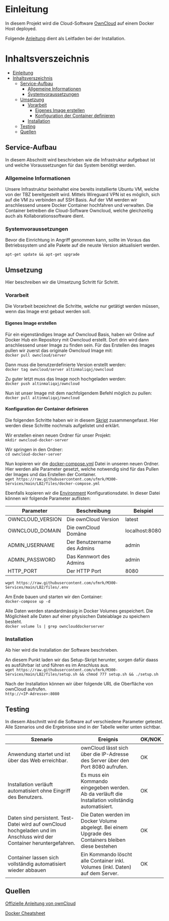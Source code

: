 # Einleitung
In diesem Projekt wird die Cloud-Software [OwnCloud](https://owncloud.com/) auf einem Docker Host deployed.

Folgende [Anleitung](https://doc.owncloud.com/server/next/admin_manual/installation/docker/#docker-compose) dient als Leitfaden bei der Installation.

# Inhaltsverszeichnis
- [Einleitung](#einleitung)
- [Inhaltsverszeichnis](#inhaltsverszeichnis)
  - [Service-Aufbau](#service-aufbau)
    - [Allgemeine Informationen](#allgemeine-informationen)
    - [Systemvoraussetzungen](#systemvoraussetzungen)
  - [Umsetzung](#umsetzung)
    - [Vorarbeit](#vorarbeit)
      - [Eigenes Image erstellen](#eigenes-image-erstellen)
      - [Konfiguration der Container definieren](#konfiguration-der-container-definieren)
    - [Installation](#installation)
  - [Testing](#testing)
  - [Quellen](#quellen)

## Service-Aufbau
In diesem Abschnitt wird beschrieben wie die Infrastruktur aufgebaut ist und welche Voraussetzungen für das System benötigt werden.

### Allgemeine Informationen
Unsere Infrastruktur beinhaltet eine bereits installierte Ubuntu VM, welche von der TBZ bereitgestellt wird. Mittels Wireguard VPN ist es möglich, sich auf die VM zu verbinden auf SSH Basis. Auf der VM werden wir anschliessend unsere Docker Container hochfahren und verwalten. Die Container betreiben die Cloud-Software Owncloud, welche gleichzeitig auch als Kollaborationssoftware dient.

### Systemvoraussetzungen
Bevor die Einrichtung in Angriff genommen kann, sollte im Voraus das Betriebssystem und alle Pakete auf die neuste Version aktualisiert werden.

`apt-get update && apt-get upgrade`

## Umsetzung
Hier beschreiben wir die Umsetzung Schritt für Schritt.

### Vorarbeit
Die Vorarbeit bezeichnet die Schritte, welche nur getätigt werden müssen, wenn das Image erst gebaut werden soll.

#### Eigenes Image erstellen
Für ein eigenständiges Image auf Owncloud Basis, haben wir Online auf Docker Hub ein Repository mit Owncloud erstellt. Dort drin wird dann anschliessend unser Image zu finden sein. Für das Erstellen des Images pullen wir zuerst das originale Owncloud Image mit:<br>
`docker pull owncloud/server`

Dann muss die benutzerdefinierte Version erstellt werden:<br>
`docker tag owncloud/server altinmaliqaj/owncloud`

Zu guter letzt muss das Image noch hochgeladen werden:<br>
`docker push altinmaliqaj/owncloud`

Nun ist unser Image mit dem nachfolgendem Befehl möglich zu pullen:<br>
`docker pull altinmaliqaj/owncloud`

#### Konfiguration der Container definieren
Die folgenden Schritte haben wir in diesem [Skript](/LB2/files/setup.sh) zusammengefasst. Hier werden diese Schritte nochmals aufgelistet und erklärt.

Wir erstellen einen neuen Ordner für unser Projekt:<br>
`mkdir owncloud-docker-server`

Wir springen in den Ordner:<br>
`cd owncloud-docker-server`

Nun kopieren wir die [docker-compose.yml](/LB2/files/docker-compose.yml) Datei in unseren neuen Ordner. Hier werden alle Parameter gesetzt, welche notwendig sind für das Pullen der Images und das Erstellen der Container.<br>
`wget https://raw.githubusercontent.com/ufmrk/M300-Services/main/LB2/files/docker-compose.yml`

Ebenfalls kopieren wir die [Environment](/LB2/files/.env) Konfigurationsdatei. In dieser Datei können wir folgende Parameter auflisten:

| Parameter | Beschreibung | Beispiel |
| --------- | ------------ | -------- |
| OWNCLOUD_VERSION | Die ownCloud Version | latest |
| OWNCLOUD_DOMAIN | Die ownCloud Domäne | localhost:8080 |
| ADMIN_USERNAME | Der Benutzername des Admins | admin |
| ADMIN_PASSWORD | Das Kennwort des Admins | admin |
| HTTP_PORT | Der HTTP Port | 8080 |

`wget https://raw.githubusercontent.com/ufmrk/M300-Services/main/LB2/files/.env`

Am Ende bauen und starten wir den Container:<br>
`docker-compose up -d`

Alle Daten werden standardmässig in Docker Volumes gespeichert. Die Möglichkeit alle Daten auf einer physischen Dateiablage zu speichern besteht.<br>
`docker volume ls | grep ownclouddockerserver`


### Installation
Ab hier wird die Installation der Software beschrieben.

An diesem Punkt laden wir das Setup-Skript herunter, sorgen dafür daass es ausführbar ist und führen es im Anschluss aus.<br>
`wget https://raw.githubusercontent.com/ufmrk/M300-Services/main/LB2/files/setup.sh && chmod 777 setup.sh && ./setup.sh`

Nach der Installation können wir über folgende URL die Oberfläche von ownCloud aufrufen.<br>
`http://<IP-Adresse>:8080`

## Testing
In diesem Abschnitt wird die Software auf verschiedene Parameter getestet. Alle Szenarios und die Ergebnisse sind in der Tabelle weiter unten sichtbar.

| Szenario | Ereignis | OK/NOK |
| --------- | ------------ | -------- |
| Anwendung startet und ist über das Web erreichbar. | ownCloud lässt sich über die IP-Adresse des Server über den Port 8080 aufrufen. | OK |
| Installation verläuft automatisiert ohne Eingriff des Benutzers. | Es muss ein Kommando eingegeben werden. Ab da verläuft die Installation vollständig automatisiert. | OK |
| Daten sind persistent. Test-Datei wird auf ownCloud hochgeladen und im Anschluss wird der Container heruntergefahren. | Die Daten werden im Docker Volume abgelegt. Bei einem Upgrade des Containers bleiben diese bestehen | OK |
| Container lassen sich vollständig automatisiert wieder abbauen | Ein Kommando löscht alle Container inkl. Volumes (inkl. Daten) auf dem Server. | OK |

## Quellen
[Offizielle Anleitung von ownCloud](https://doc.owncloud.com/server/next/admin_manual/installation/docker/)

[Docker Cheatsheet](https://www.docker.com/wp-content/uploads/2022/03/docker-cheat-sheet.pdf)